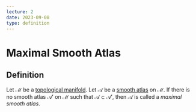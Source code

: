 ```yaml
---
lecture: 2
date: 2023-09-08
type: definition
---
```

# Maximal Smooth Atlas
## Definition
Let $\mathcal{M}$ be a [topological manifold](topological_manifold). Let $\mathscr{A}$ be a [smooth atlas](atlas/smooth) on $\mathcal{M}$. If there is no smooth atlas $\mathscr{A}'$ on $\mathcal{M}$ such that $\mathscr{A} \subset \mathscr{A}'$, then $\mathscr{A}$ is called a *maximal smooth atlas*.
